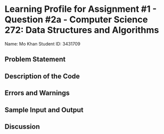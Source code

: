 # Learning Profile for Assignment #1 - Question #2a - Computer Science 272: Data Structures and Algorithms

Name: Mo Khan
Student ID: 3431709

## Problem Statement
## Description of the Code
## Errors and Warnings
## Sample Input and Output
## Discussion
